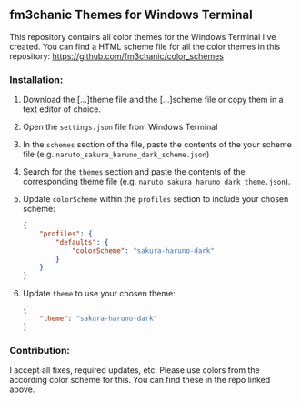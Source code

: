 ## fm3chanic Themes for Windows Terminal

This repository contains all color themes for the Windows Terminal I've created.
You can find a HTML scheme file for all the color themes in this repository: https://github.com/fm3chanic/color_schemes

### Installation:

1. Download the [...]theme file and the [...]scheme file or copy them in a text editor of choice.
2. Open the `settings.json` file from Windows Terminal
3. In the `schemes` section of the file, paste the contents of the your scheme file (e.g. `naruto_sakura_haruno_dark_scheme.json`)
4. Search for the `themes` section and paste the contents of the corresponding theme file (e.g. `naruto_sakura_haruno_dark_theme.json`).
5. Update `colorScheme` within the `profiles` section to include your chosen scheme:

    ```json
    {
        "profiles": {
            "defaults": {
                "colorScheme": "sakura-haruno-dark"
            }
        }
    }
    ```

5. Update `theme` to use your chosen theme:

    ```json
    {
        "theme": "sakura-haruno-dark"
    }
    ```
### Contribution:

I accept all fixes, required updates, etc.
Please use colors from the according color scheme for this. You can find these in the repo linked above.